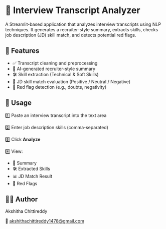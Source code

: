 # 🧠 Interview Transcript Analyzer

A Streamlit-based application that analyzes interview transcripts using NLP techniques. It generates a recruiter-style summary, extracts skills, checks job description (JD) skill match, and detects potential red flags.

## 🚀 Features

* ✅ Transcript cleaning and preprocessing
* 🧾 AI-generated recruiter-style summary
* 🛠 Skill extraction (Technical & Soft Skills)
* 🎯 JD skill match evaluation (Positive / Neutral / Negative)
* 🚩 Red flag detection (e.g., doubts, negativity)



## 📄 Usage

1️⃣ Paste an interview transcript into the text area

2️⃣ Enter job description skills (comma-separated)

3️⃣ Click **Analyze**

4️⃣ View:

* 📄 Summary
* 🛠 Extracted Skills
* 📊 JD Match Result
* 🚩 Red Flags


## 👨‍💻 Author

Akshitha Chittireddy

📧 akshithachittireddy1478@gmail.com


